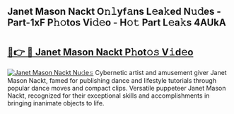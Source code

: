 ## Janet Mason Nackt O𝚗𝚕yf𝚊ns L𝚎a𝚔ed N𝚞𝚍es - Part-1xF P𝚑𝚘tos Vi𝚍𝚎o - H𝚘𝚝 Part L𝚎a𝚔s 4AUkA

# <h2><a href="http://kf81x8n.oniu.top/?m=Janet+Mason+Nackt">🔗👉 🔴 Janet Mason Nackt P𝚑ot𝚘𝚜 V𝚒d𝚎o</a></h2>

[![Janet Mason Nackt Nu𝚍e𝚜](https://i.imgur.com/0qMVB7G.gif)](http://kf81x8n.oniu.top/?m=Janet+Mason+Nackt)
Cybernetic artist and amusement giver Janet Mason Nackt, famed for publishing dance and lifestyle tutorials through popular dance moves and compact clips. Versatile puppeteer Janet Mason Nackt, recognized for their exceptional skills and accomplishments in bringing inanimate objects to life.  
